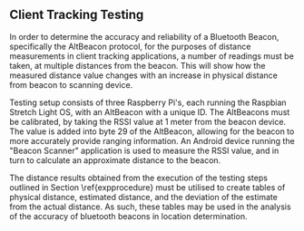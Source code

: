 ## Client Tracking Testing

In order to determine the accuracy and reliability of a Bluetooth Beacon,
specifically the AltBeacon protocol, for the purposes of distance measurements
in client tracking applications, a number of readings must be taken, at multiple
distances from the beacon. This will show how the measured distance value
changes with an increase in physical distance from beacon to scanning device.

Testing setup consists of three Raspberry Pi's, each running the Raspbian
Stretch Light OS, with an AltBeacon with a unique ID. The AltBeacons must be
calibrated, by taking the RSSI value at 1 meter from the beacon device. The
value is added into byte 29 of the AltBeacon, allowing for the beacon to more
accurately provide ranging information. An Android device running the "Beacon
Scanner" application is used to measure the RSSI value, and in turn to calculate
an approximate distance to the beacon.

The distance results obtained from the execution of the testing steps outlined
in Section \ref{expprocedure} must be utilised to create tables of physical
distance, estimated distance, and the deviation of the estimate from the actual
distance. As such, these tables may be used in the analysis of the accuracy of
bluetooth beacons in location determination.
